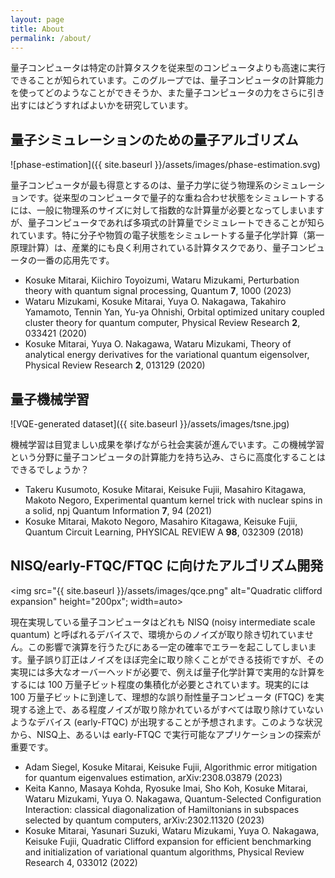 ```yaml
---
layout: page
title: About
permalink: /about/
---
```


量子コンピュータは特定の計算タスクを従来型のコンピュータよりも高速に実行できることが知られています。このグループでは、量子コンピュータの計算能力を使ってどのようなことができそうか、また量子コンピュータの力をさらに引き出すにはどうすればよいかを研究しています。

## 量子シミュレーションのための量子アルゴリズム
![phase-estimation]({{ site.baseurl }}/assets/images/phase-estimation.svg)

量子コンピュータが最も得意とするのは、量子力学に従う物理系のシミュレーションです。従来型のコンピュータで量子的な重ね合わせ状態をシミュレートするには、一般に物理系のサイズに対して指数的な計算量が必要となってしまいますが、量子コンピュータであれば多項式の計算量でシミュレートできることが知られています。特に分子や物質の電子状態をシミュレートする量子化学計算（第一原理計算）は、産業的にも良く利用されている計算タスクであり、量子コンピュータの一番の応用先です。

- Kosuke Mitarai, Kiichiro Toyoizumi, Wataru Mizukami, Perturbation theory with quantum signal processing, Quantum **7**, 1000 (2023)
- Wataru Mizukami, Kosuke Mitarai, Yuya O. Nakagawa, Takahiro Yamamoto, Tennin Yan, Yu-ya Ohnishi, Orbital optimized unitary coupled cluster theory for quantum computer, Physical Review Research **2**, 033421 (2020)
- Kosuke Mitarai, Yuya O. Nakagawa, Wataru Mizukami, Theory of analytical energy derivatives for the variational quantum eigensolver, Physical Review Research **2**, 013129 (2020)

## 量子機械学習

![VQE-generated dataset]({{ site.baseurl }}/assets/images/tsne.jpg)

機械学習は目覚ましい成果を挙げながら社会実装が進んでいます。この機械学習という分野に量子コンピュータの計算能力を持ち込み、さらに高度化することはできるでしょうか？

- Takeru Kusumoto, Kosuke Mitarai, Keisuke Fujii, Masahiro Kitagawa, Makoto Negoro, Experimental quantum kernel trick with nuclear spins in a solid, npj Quantum Information **7**, 94 (2021)
- Kosuke Mitarai, Makoto Negoro, Masahiro Kitagawa, Keisuke Fujii, Quantum Circuit Learning, PHYSICAL REVIEW A **98**, 032309 (2018)

## NISQ/early-FTQC/FTQC に向けたアルゴリズム開発

<img src="{{ site.baseurl }}/assets/images/qce.png" alt="Quadratic clifford expansion" height="200px"; width=auto>

現在実現している量子コンピュータはどれも NISQ (noisy intermediate scale quantum) と呼ばれるデバイスで、環境からのノイズが取り除き切れていません。この影響で演算を行うたびにある一定の確率でエラーを起こしてしまいます。量子誤り訂正はノイズをほぼ完全に取り除くことができる技術ですが、その実現には多大なオーバーヘッドが必要で、例えば量子化学計算で実用的な計算をするには 100 万量子ビット程度の集積化が必要とされています。現実的には 100 万量子ビットに到達して、理想的な誤り耐性量子コンピュータ (FTQC) を実現する途上で、ある程度ノイズが取り除かれているがすべては取り除けていないようなデバイス (early-FTQC) が出現することが予想されます。このような状況から、NISQ上、あるいは early-FTQC で実行可能なアプリケーションの探索が重要です。

- Adam Siegel, Kosuke Mitarai, Keisuke Fujii, Algorithmic error mitigation for quantum eigenvalues estimation, arXiv:2308.03879 (2023)
- Keita Kanno, Masaya Kohda, Ryosuke Imai, Sho Koh, Kosuke Mitarai, Wataru Mizukami, Yuya O. Nakagawa, Quantum-Selected Configuration Interaction: classical diagonalization of Hamiltonians in subspaces selected by quantum computers, arXiv:2302.11320 (2023)
- Kosuke Mitarai, Yasunari Suzuki, Wataru Mizukami, Yuya O. Nakagawa, Keisuke Fujii, Quadratic Clifford expansion for efficient benchmarking and initialization of variational quantum algorithms, Physical Review Research 4, 033012 (2022)

